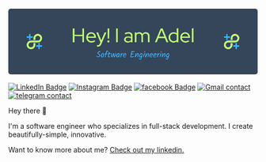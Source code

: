 ![mo7amed gom3a!](./github-header-image.png)


[![LinkedIn Badge](https://img.shields.io/badge/LinkedIn-Profile-informational?style=for-the-badge&logo=linkedin&logoColor=0D76A8&color=0D76A8)](https://www.linkedin.com/in/adelkazzaz)
[![Instagram Badge](https://img.shields.io/badge/Instagram-Profile-informational?style=for-the-badge&logo=instagram&logoColor=940081&color=940081)](https://www.instagram.com/adelalkazzaz/)
[![facebook Badge](https://img.shields.io/badge/facebook-Profile-informational?style=for-the-badge&logo=facebook&logoColor=940081&color=940081)](https://www.facebook.com/adel.alkzaz.33)
[![Gmail contact](https://img.shields.io/badge/gmail-Profile-informational?style=for-the-badge&logo=gmail&logoColor=940081&color=940081)](https://contact.kazzaz@gmail.com)
[![telegram contact](https://img.shields.io/badge/telegram-Profile-informational?style=for-the-badge&logo=telegram&logoColor=940081&color=940081)](https://t.me/Adelalkzaz)


Hey there 👋

I'm a software engineer who specializes in full-stack development. I create beautifully-simple, innovative.

Want to know more about me? [Check out my linkedin.](https://www.linkedin.com/in/mohamed-gomaa-626a18249/)

<br>
